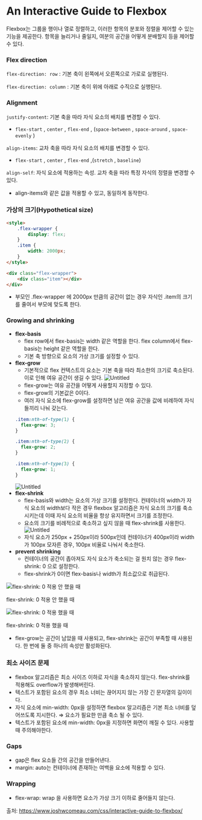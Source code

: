 # An Interactive Guide to Flexbox

Flexbox는 그룹을 행이나 열로 정렬하고, 이러한 항목의 분포와 정렬을 제어할 수 있는 기능을 제공한다. 항목을 늘리거나 줄일지, 여분의 공간을 어떻게 분배할지 등을 제어할 수 있다.

### Flex direction

`flex-direction: row` : 기본 축이 왼쪽에서 오른쪽으로 가로로 실행된다.

`flex-direction: column` : 기본 축이 위에 아래로 수직으로 실행된다.

### Alignment

`justify-content`: 기본 축을 따라 자식 요소의 배치를 변경할 수 있다.

- `flex-start` , `center` , `flex-end` , (`space-between` , `space-around` , `space-evenly` )

`align-items`: 교차 축을 따라 자식 요소의 배치를 변경할 수 있다.

- `flex-start` , `center` , `flex-end` ,(`stretch` , `baseline`)

`align-self`: 자식 요소에 적용하는 속성. 교차 축을 따라 특정 자식의 정렬을 변경할 수 있다.

- align-items와 같은 값을 적용할 수 있고, 동일하게 동작한다.

### 가상의 크기(Hypothetical size)

```html
<style>
	.flex-wrapper {
		display: flex;
	}
	.item {
		width: 2000px;
	}
</style>

<div class="flex-wrapper">
	<div class="item"></div>
</div>
```

- 부모인 .flex-wrapper 에 2000px 만큼의 공간이 없는 경우 자식인 .item의 크기를 줄여서 부모에 맞도록 한다.

### Growing and shrinking

- **flex-basis**
  - flex row에서 flex-basis는 width 같은 역할을 한다. flex column에서 flex-basis는 height 같은 역할을 한다.
  - 기본 축 방향으로 요소의 가상 크기를 설정할 수 있다.
- **flex-grow**
  - 기본적으로 flex 컨텍스트의 요소는 기본 축을 따라 최소한의 크기로 축소된다. 이로 인해 여유 공간이 생길 수 있다.
  ![Untitled](https://prod-files-secure.s3.us-west-2.amazonaws.com/895079b4-2856-49eb-945c-ec2f99bc3b31/55df67a8-df3c-42b8-8de6-67966c8a4f96/Untitled.png)
  - flex-grow는 여유 공간을 어떻게 사용할지 지정할 수 있다.
  - flex-grow의 기본값은 0이다.
  - 여러 자식 요소에 flex-grow를 설정하면 남은 여유 공간을 값에 비례하여 자식들끼리 나눠 갖는다.
  ```css
  .item:nth-of-type(1) {
  	flex-grow: 3;
  }

  .item:nth-of-type(2) {
  	flex-grow: 2;
  }

  .item:nth-of-type(3) {
  	flex-grow: 1;
  }
  ```
  ![Untitled](https://prod-files-secure.s3.us-west-2.amazonaws.com/895079b4-2856-49eb-945c-ec2f99bc3b31/eeea688c-c24c-4d0f-a018-0c8565444992/Untitled.png)
- **flex-shrink**
  - flex-basis와 width는 요소의 가상 크기를 설정한다. 컨테이너의 width가 자식 요소의 width보다 작은 경우 flexbox 알고리즘은 자식 요소의 크기를 축소 시키는데 이때 자식 요소의 비율을 항상 유지하면서 크기를 조정한다.
  - 요소의 크기를 비례적으로 축소하고 싶지 않을 때 flex-shrink를 사용한다.
  ![Untitled](https://prod-files-secure.s3.us-west-2.amazonaws.com/895079b4-2856-49eb-945c-ec2f99bc3b31/299093f4-e403-4550-91d0-193110ffd452/Untitled.png)
  - 자식 요소가 250px + 250px이라 500px인데 컨테이너가 400px이라 width가 100px 모자른 경우, 100px 비율로 나눠서 축소한다.
- **prevent shrinking**
  - 컨테이너의 공간이 좁아져도 자식 요소가 축소되는 걸 원치 않는 경우 flex-shrink: 0 으로 설정한다.
  - flex-shrink가 0이면 flex-basis나 width가 최소값으로 취급된다.

![flex-shrink: 0 적용 안 했을 때](https://prod-files-secure.s3.us-west-2.amazonaws.com/895079b4-2856-49eb-945c-ec2f99bc3b31/c767e4ed-2aa6-4fe0-9337-ec49716ceedd/a7e14620-c1a1-4a1a-be8e-df54c1aa95c0.png)

flex-shrink: 0 적용 안 했을 때

![flex-shrink: 0 적용 했을 때](https://prod-files-secure.s3.us-west-2.amazonaws.com/895079b4-2856-49eb-945c-ec2f99bc3b31/722b0823-c9eb-4927-8cd1-c964c5211dc0/59af3f77-6db5-49f2-8a0b-fbf398d32691.png)

flex-shrink: 0 적용 했을 때

- flex-grow는 공간이 남았을 때 사용되고, flex-shrink는 공간이 부족할 때 사용된다. 한 번에 둘 중 하나의 속성만 활성화된다.

### 최소 사이즈 문제

- flexbox 알고리즘은 최소 사이즈 이하로 자식을 축소하지 않는다. flex-shrink를 적용해도 overflow가 발생해버린다.
- 텍스트가 포함된 요소의 경우 최소 너비는 끊어지지 않는 가장 긴 문자열의 길이이다.
- 자식 요소에 min-width: 0px을 설정하면 flexbox 알고리즘은 기본 최소 너비를 덮어쓰도록 지시한다. ⇒ 요소가 필요한 만큼 축소 될 수 있다.
- 텍스트가 포함된 요소에 min-width: 0px을 지정하면 화면이 깨질 수 있다. 사용할 때 주의해야한다.

### Gaps

- gap은 flex 요소들 간의 공간을 만들어낸다.
- margin: auto는 컨테이너에 존재하는 여백을 요소에 적용할 수 있다.

### Wrapping

- flex-wrap: wrap 을 사용하면 요소가 가상 크기 이하로 줄어들지 않는다.

출처:
https://www.joshwcomeau.com/css/interactive-guide-to-flexbox/
